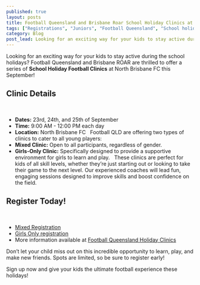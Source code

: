 ```yaml
---
published: true
layout: posts
title: Football Queensland and Brisbane Roar School Holiday Clinics at North Brisbane FC
tags: ["Registrations", "Juniors", "Football Queensland", "School holiday clinic", "Off-season"]
category: Blog
post_lead: Looking for an exciting way for your kids to stay active during the school holidays? Football Queensland and Brisbane Roar are thrilled to offer a series of School Holiday Football Clinics at North Brisbane FC this September!
---
```


Looking for an exciting way for your kids to stay active during the school holidays? Football Queensland and Brisbane ROAR are thrilled to offer a series of **School Holiday Football Clinics** at North Brisbane FC this September!
 
## Clinic Details
 
- **Dates:** 23rd, 24th, and 25th of September
- **Time:** 9:00 AM - 12:00 PM each day
- **Location:** North Brisbane FC
 
Football QLD are offering two types of clinics to cater to all young players:
- **Mixed Clinic:** Open to all participants, regardless of gender.
- **Girls-Only Clinic:** Specifically designed to provide a supportive environment for girls to learn and play.
 
These clinics are perfect for kids of all skill levels, whether they’re just starting out or looking to take their game to the next level. Our experienced coaches will lead fun, engaging sessions designed to improve skills and boost confidence on the field.
 
## Register Today!
 
- [Mixed Registration](https://registration.squadi.com/userRegistration?organisationId=0f742cbf-573b-412e-8006-8af2cdaf3e83&competitionId=2eb7bcf6-eeef-47b4-95c4-a7844ad85966)
- [Girls Only registration](https://registration.squadi.com/userRegistration?organisationId=0f742cbf-573b-412e-8006-8af2cdaf3e83&competitionId=33a3dc7e-bd9a-4f87-95b3-c216058bff03)
- More information available at [Football Queensland Holiday Clinics](https://footballqueensland.com.au/fqroar-holiday-clinics/)  

Don’t let your child miss out on this incredible opportunity to learn, play, and make new friends. Spots are limited, so be sure to register early!  

Sign up now and give your kids the ultimate football experience these holidays!
